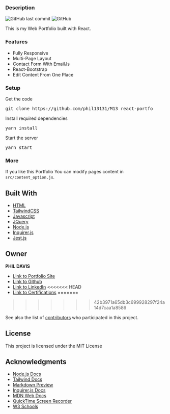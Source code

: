 ### Description

![GitHub last commit](https://img.shields.io/github/last-commit/phil13131/M13_react-portfo)
![GitHub](https://img.shields.io/github/license/phil13131/M13_react-portfo)

This is my Web Portfolio built with React. 

<!--### [live preview](https://.github.io/react-portfo/)

[![react portfoiio](src/assets/images/react%20portfolio%20gif.gif)](https://.github.io/react-portfo/)
-->
### Features

- Fully Responsive
- Multi-Page Layout
- Contact Form With EmailJs
- React-Bootstrap
- Edit Content From One Place

### Setup

Get the code

<pre>git clone https://github.com/phil13131/M13_react-portfo</pre>
 
Install required dependencies

<pre>yarn install</pre>


Start the server

<pre>yarn start</pre>

### More

If you like this Portfolio You can modify pages content in  `src/content_option.js`.


## Built With

* [HTML](https://developer.mozilla.org/en-US/docs/Web/HTML)
* [TailwindCSS](https://tailwindcss.com/)
* [Javascript](https://developer.mozilla.org/en-US/docs/Web/JavaScript)
* [JQuery](https://developer.mozilla.org/en-US/docs/Glossary/jQuery)
* [Node.js](https://nodejs.org/en/)
* [Inquirer.js](https://www.npmjs.com/package/inquirer)
* [Jest.js](https://jestjs.io/)


## Owner

**PHIL DAVIS** 

- [Link to Portfolio Site](https://phil13131.github.io/react-portfo/)
- [Link to Github](https://github.com/phil13131)
- [Link to LinkedIn](www.linkedin.com/in/philip-davis-85ab4531/)
<<<<<<< HEAD
- [Link to Certifications](https://github.com/phil13131/M13_react-portfo/blob/main/Front_End_Cert.pdf)
=======
>>>>>>> 42b3971a65db3c699928297f24a14d7caa1a8586

See also the list of [contributors](https://github.com/your/project/contributors) who participated in this project.

## License

This project is licensed under the MIT License 

## Acknowledgments

* [Node.js Docs](https://nodejs.org/en/)
* [Tailwind Docs](https://tailwindcss.com/)
* [Markdown Preview](https://dillinger.io/)
* [Inquirer.js Docs](https://www.npmjs.com/package/inquirer)
* [MDN Web Docs](https://developer.mozilla.org/en-US/)
* [QuickTime Screen Recorder](https://support.apple.com/guide/quicktime-player/welcome/mac)
* [W3 Schools](https://www.w3schools.com/)
